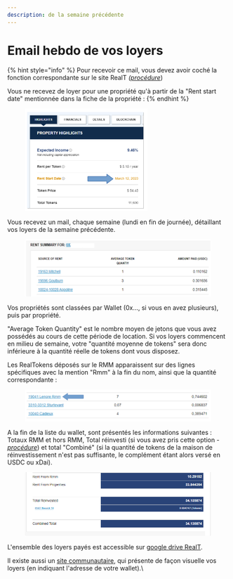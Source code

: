 ```yaml
---
description: de la semaine précédente
---
```


# Email hebdo de vos loyers

{% hint style="info" %}
Pour recevoir ce mail, vous devez avoir coché la fonction correspondante sur le site RealT _(_[_procédure_](../parametrage-realt.md))

Vous ne recevez de loyer pour une propriété qu'à partir de la "Rent start date" mentionnée dans la fiche de la propriété :
{% endhint %}

<figure><img src="../../.gitbook/assets/image (123).png" alt=""><figcaption></figcaption></figure>

Vous recevez un mail, chaque semaine (lundi en fin de journée), détaillant vos loyers de la semaine précédente.

<figure><img src="../../.gitbook/assets/image (100).png" alt=""><figcaption></figcaption></figure>

Vos propriétés sont classées par Wallet (0x..., si vous en avez plusieurs), puis par propriété.

"Average Token Quantity" est le nombre moyen de jetons que vous avez possédés au cours de cette période de location. Si vos loyers commencent en milieu de semaine, votre "quantité moyenne de tokens" sera donc inférieure à la quantité réelle de tokens dont vous disposez.

Les RealTokens déposés sur le RMM apparaissent sur des lignes spécifiques avec la mention "Rmm" à la fin du nom, ainsi que la quantité correspondante :

<figure><img src="../../.gitbook/assets/image (118).png" alt=""><figcaption></figcaption></figure>

A la fin de la liste du wallet, sont présentés les informations suivantes : Totaux RMM et hors RMM, Total réinvesti (si vous avez pris cette option - [_procédure_](../maison-de-reinvestissement.md)) et total "Combiné" (si la quantité de tokens de la maison de réinvestissement n'est pas suffisante, le complément étant alors versé en USDC ou xDai).

<figure><img src="../../.gitbook/assets/image (208).png" alt=""><figcaption></figcaption></figure>

L'ensemble des loyers payés est accessible sur [google drive RealT](https://drive.google.com/drive/folders/1hmlw04fNhj-1nN0S493fheLzcZOLai\_G).

Il existe aussi un [site communautaire](https://ehpst.duckdns.org/realt\_rent\_tracker/holder), qui présente de façon visuelle vos loyers (en indiquant l'adresse de votre wallet).\
